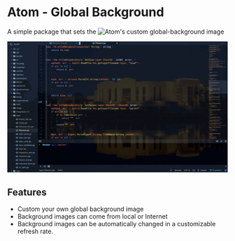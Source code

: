 # Atom - Global Background 

A simple package that sets the ![Atom](https://atom.io/)'s custom global-background image

![Atom - Global Background](./demo/demo.gif)

## Features

- Custom your own global background image
- Background images can come from local or Internet
- Background images can be automatically changed in a customizable refresh rate. 
